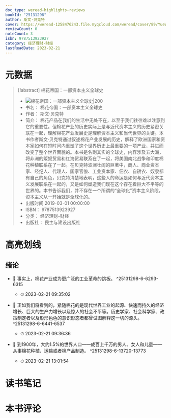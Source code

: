 ```yaml
---
doc_type: weread-highlights-reviews
bookId: "25131298"
author: 斯文·贝克特
cover: https://weread-1258476243.file.myqcloud.com/weread/cover/89/YueWen_25131298/t7_YueWen_25131298.jpg
reviewCount: 0
noteCount: 3
isbn: 9787513923927
category: 经济理财-财经
lastReadDate: 2023-02-21
---
```

# 元数据
> [!abstract] 棉花帝国：一部资本主义全球史
> - ![ 棉花帝国：一部资本主义全球史|200](https://weread-1258476243.file.myqcloud.com/weread/cover/89/YueWen_25131298/t7_YueWen_25131298.jpg)
> - 书名： 棉花帝国：一部资本主义全球史
> - 作者： 斯文·贝克特
> - 简介： 棉花产品在我们的生活中无处不在，以至于我们往往难以注意到它的重要性。但棉花产业的历史实际上是与近代资本主义的历史紧密关联在一起，理解棉花产业发展史是理解资本主义和当代世界的关键。本书作者斯文·贝克特通过叙述棉花产业发展的历史，解释了欧洲国家和资本家如何在短时间内重塑了这个世界历史上最重要的一项产业，并进而改变了整个世界面貌的。本书是名副其实的全球史，内容涉及五大洲，将非洲的贩奴贸易和红海贸易联系在了一起，将美国南北战争和印度棉花种植联系在了一起。在贝克特波澜壮阔的巨著中，商人、商业资本家、经纪人、代理人、国家官僚、工业资本家、佃农、自耕农、奴隶都有自己的角色，贝克特清楚地表明，这些人的命运是如何与近代资本主义发展联系在一起的，又是如何塑造我们现在这个存在着巨大不平等的世界的。本书告诉我们，并不存在一个所谓的“全球化”资本主义阶段，资本主义从一开始就是全球化的。
> - 出版时间 2019-03-01 00:00:00
> - ISBN： 9787513923927
> - 分类： 经济理财-财经
> - 出版社： 民主与建设出版社

# 高亮划线

## 绪论


- 📌 事实上，棉花产业成为更广泛的工业革命的跳板。 ^25131298-6-6293-6315
    - ⏱ 2023-02-21 09:35:02 

- 📌 正如我们将看到的，紧随棉花的是现代世界工业的起源、快速而持久的经济增长、巨大的生产力增长以及惊人的社会不平等。历史学家、社会科学家、政策制定者以及形形色色的意识形态者都曾试图解释这一切的源头。 ^25131298-6-6441-6537
    - ⏱ 2023-02-21 09:36:36 

- 📌 到1900年，大约1.5%的世界人口——成百上千万的男人、女人和儿童——从事棉花种植、运输或者棉产品制造。 ^25131298-6-13720-13773
    - ⏱ 2023-02-21 13:01:54 
# 读书笔记

# 本书评论
